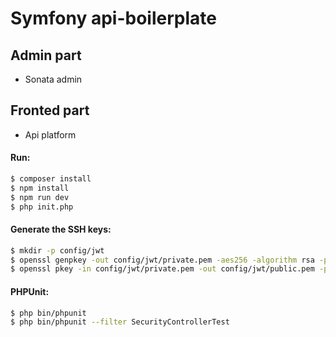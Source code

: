 # Symfony api-boilerplate

## Admin part
- Sonata admin

## Fronted part
- Api platform 

#### Run:
``` bash
$ composer install
$ npm install
$ npm run dev
$ php init.php
```

#### Generate the SSH keys:

``` bash
$ mkdir -p config/jwt
$ openssl genpkey -out config/jwt/private.pem -aes256 -algorithm rsa -pkeyopt rsa_keygen_bits:4096
$ openssl pkey -in config/jwt/private.pem -out config/jwt/public.pem -pubout
```

#### PHPUnit:

``` bash
$ php bin/phpunit
$ php bin/phpunit --filter SecurityControllerTest
```
